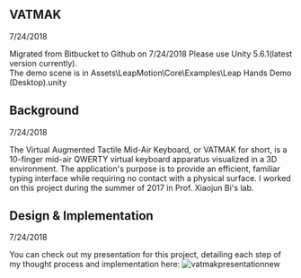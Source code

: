 ## VATMAK
7/24/2018

Migrated from Bitbucket to Github on 7/24/2018
Please use Unity 5.6.1(latest version currently).  
The demo scene is in Assets\LeapMotion\Core\Examples\Leap Hands Demo (Desktop).unity

## Background
7/24/2018

The Virtual Augmented Tactile Mid-Air Keyboard, or VATMAK for short, is a 10-finger mid-air QWERTY virtual keyboard apparatus visualized in a 3D environment. The application's purpose is to provide an efficient, familiar typing interface while requiring no contact with a physical surface. I worked on this project during the summer of 2017 in Prof. Xiaojun Bi's lab.

## Design & Implementation
7/24/2018

You can check out my presentation for this project, detailing each step of my thought process and implementation here:
![vatmakpresentationnew](https://user-images.githubusercontent.com/32249292/43155243-dadbd998-8f44-11e8-9cd2-83041ce7ac98.png)

